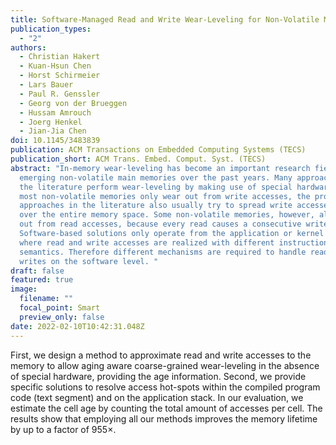 ```yaml
---
title: Software-Managed Read and Write Wear-Leveling for Non-Volatile Main Memory
publication_types:
  - "2"
authors:
  - Christian Hakert
  - Kuan-Hsun Chen
  - Horst Schirmeier
  - Lars Bauer
  - Paul R. Genssler
  - Georg von der Brueggen
  - Hussam Amrouch
  - Joerg Henkel
  - Jian-Jia Chen
doi: 10.1145/3483839
publication: ACM Transactions on Embedded Computing Systems (TECS)
publication_short: ACM Trans. Embed. Comput. Syst. (TECS)
abstract: "In-memory wear-leveling has become an important research field for
  emerging non-volatile main memories over the past years. Many approaches in
  the literature perform wear-leveling by making use of special hardware. Since
  most non-volatile memories only wear out from write accesses, the proposed
  approaches in the literature also usually try to spread write accesses widely
  over the entire memory space. Some non-volatile memories, however, also wear
  out from read accesses, because every read causes a consecutive write access.
  Software-based solutions only operate from the application or kernel level,
  where read and write accesses are realized with different instructions and
  semantics. Therefore different mechanisms are required to handle reads and
  writes on the software level. "
draft: false
featured: true
image:
  filename: ""
  focal_point: Smart
  preview_only: false
date: 2022-02-10T10:42:31.048Z
---
```

First, we design a method to approximate read and write accesses to the memory to allow aging aware coarse-grained wear-leveling in the absence of special hardware, providing the age information. Second, we provide specific solutions to resolve access hot-spots within the compiled program code (text segment) and on the application stack. In our evaluation, we estimate the cell age by counting the total amount of accesses per cell. The results show that employing all our methods improves the memory lifetime by up to a factor of 955×.